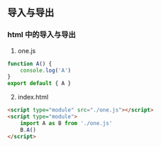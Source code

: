 ## 导入与导出
### html 中的导入与导出
1. one.js
```js
function A() {
	console.log('A')
}
export default { A }
```
2. index.html
```html
<script type="module" src="./one.js"></script>
<script type="module">
	import A as B from './one.js'
	B.A()
</script>
```